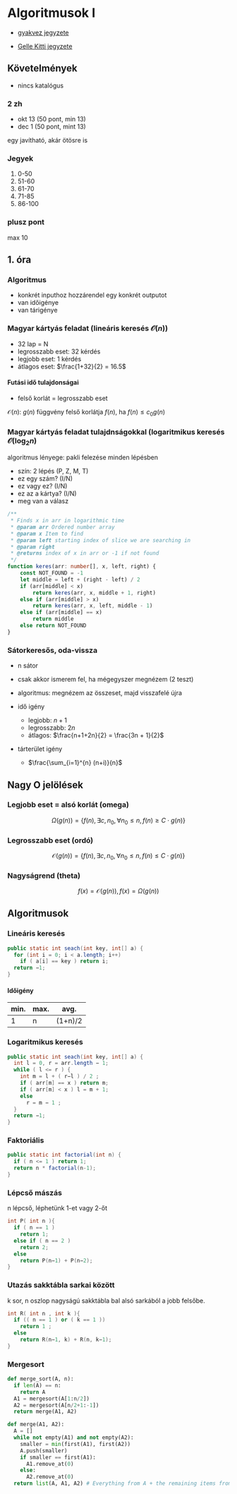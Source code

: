 # Algoritmusok I

- [gyakvez jegyzete](https://github.com/dhirling/alga1)

- [Gelle Kitti jegyzete](https://www.inf.u-szeged.hu/~kgelle/?q=alga)

## Követelmények

- nincs katalógus

### 2 zh

- okt 13 (50 pont, min 13)
- dec 1 (50 pont, mint 13)

egy javítható, akár ötösre is

### Jegyek

1. 0-50
2. 51-60
3. 61-70
4. 71-85
5. 86-100

### plusz pont

max 10

## 1. óra

### Algoritmus

- konkrét inputhoz hozzárendel egy konkrét outputot
- van időigénye
- van tárigénye

### Magyar kártyás feladat (lineáris keresés $\mathcal{O}(n)$)

- 32 lap = N
- legrosszabb eset: 32 kérdés
- legjobb eset: 1 kérdés
- átlagos eset: $\frac{1+32}{2} = 16.5$

#### Futási idő tulajdonságai

- felső korlát = legrosszabb eset

$\mathcal{O}(n)$: $g(n)$ függvény felső korlátja $f(n)$, ha $f(n) \le c_0g(n)$

### Magyar kártyás feladat tulajdnságokkal (logaritmikus keresés $\mathcal{O}(\log_2n$)

algoritmus lényege: pakli felezése minden lépésben

- szín: 2 lépés (P, Z, M, T)
- ez egy szám? (I/N)
- ez vagy ez? (I/N)
- ez az a kártya? (I/N)
- meg van a válasz

```ts
/**
 * Finds x in arr in logarithmic time
 * @param arr Ordered number array
 * @param x Item to find
 * @param left starting index of slice we are searching in
 * @param right
 * @returns index of x in arr or -1 if not found
 */
function keres(arr: number[], x, left, right) {
    const NOT_FOUND = -1
    let middle = left + (right - left) / 2
    if (arr[middle] < x)
        return keres(arr, x, middle + 1, right)
    else if (arr[middle] > x)
        return keres(arr, x, left, middle - 1)
    else if (arr[middle] == x)
        return middle
    else return NOT_FOUND
}
```

### Sátorkeresős, oda-vissza

- n sátor
- csak akkor ismerem fel, ha mégegyszer megnézem (2 teszt)
- algoritmus: megnézem az összeset, majd visszafelé újra

- idő igény
  - legjobb: $n + 1$
  - legrosszabb: $2n$
  - átlagos: $\frac{n+1+2n}{2} = \frac{3n + 1}{2}$
- tárterület igény
  - $\frac{\sum_{i=1}^{n} (n+i)}{n}$

## Nagy O jelölések

### Legjobb eset = alsó korlát (omega)

$$
\Omega(g(n)) = \left\{f(n), \exists c, n_0, \forall n_0 \le n, f(n) \ge C\cdot g(n) \right\}
$$

### Legrosszabb eset (ordó)

$$
\mathcal{O}(g(n)) = \left\{f(n), \exists c, n_0, \forall n_0 \le n, f(n) \le C\cdot g(n) \right\}
$$

### Nagyságrend (theta)

$$
f(x) = \mathcal{O}(g(n)), f(x) = \Omega(g(n))
$$

## Algoritmusok

### Lineáris keresés

```java
public static int seach(int key, int[] a) {
  for (int i = 0; i < a.length; i++)
    if ( a[i] == key ) return i;
  return −1;
}
```

#### Időigény
|  min. | max.  | avg.  |
| --- | --- | --- |
|  1 | n  | (1+n)/2  |

### Logaritmikus keresés

```java
public static int seach(int key, int[] a) {
  int l = 0, r = arr.length − 1;
  while ( l <= r ) {
    int m = l + ( r−l ) / 2 ;
    if ( arr[m] == x ) return m;
    if ( arr[m] < x ) l = m + 1;
    else
      r = m − 1 ;
  }
  return −1;
}
```

### Faktoriális

```java
public static int factorial(int n) {
  if ( n <= 1 ) return 1;
  return n * factorial(n-1);
}
```

### Lépcső mászás

n lépcső, léphetünk 1-et vagy 2-őt

```c
int P( int n ){
  if ( n == 1 )
    return 1;
  else if ( n == 2 )
    return 2;
  else
    return P(n−1) + P(n−2);
}
```

### Utazás sakktábla sarkai között

k sor, n oszlop nagyságú sakktábla bal alsó sarkából a jobb felsőbe.

```c++
int R( int n , int k ){
  if (( n == 1 ) or ( k == 1 ))
    return 1 ;
  else
    return R(n−1, k) + R(n, k−1);
}
```


### Mergesort

```python
def merge_sort(A, n):
  if len(A) == n:
    return A
  A1 = mergesort(A[1:n/2])
  A2 = mergesort(A[n/2+1:-1])
  return merge(A1, A2)

def merge(A1, A2):
  A = []
  while not empty(A1) and not empty(A2):
    smaller = min(first(A1), first(A2))
	A.push(smaller)
	if smaller == first(A1):
	  A1.remove_at(0)
	else:
	  A2.remove_at(0)
  return list(A, A1, A2) # Everything from A + the remaining items from the non empty array
```
